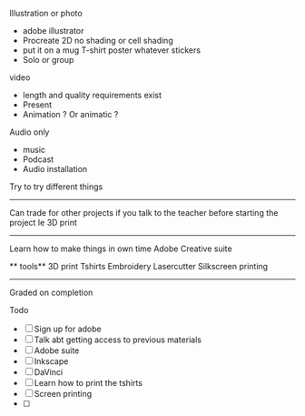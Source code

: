 Illustration or photo
- adobe illustrator 
- Procreate
2D no shading or cell shading 
- put it on a mug T-shirt poster whatever stickers 
- Solo or group 

 video 
- length and quality requirements exist
- Present 
- Animation ? Or animatic ? 

Audio only
- music 
- Podcast
- Audio installation 


Try to try different things 

---
Can trade for other projects if you talk to the teacher before starting the project
Ie 3D print 


---
Learn how to make things in own time 
Adobe Creative suite 

** tools** 
3D print 
Tshirts 
Embroidery 
Lasercutter
Silkscreen printing 

---

Graded on completion 

Todo 
- [ ] Sign up for adobe 
- [ ] Talk abt getting access to previous materials 
- [ ] Adobe suite 
- [ ] Inkscape
- [ ] DaVinci 
- [ ] Learn how to print the tshirts 
- [ ] Screen printing 
- [ ] 